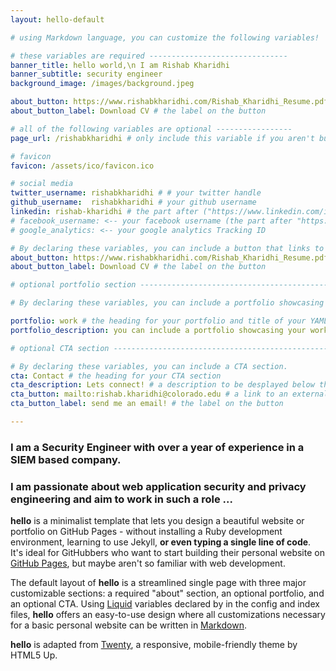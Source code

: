 ```yaml
---
layout: hello-default

# using Markdown language, you can customize the following variables!

# these variables are required -------------------------------
banner_title: hello world,\n I am Rishab Kharidhi
banner_subtitle: security engineer
background_image: /images/background.jpeg

about_button: https://www.rishabkharidhi.com/Rishab_Kharidhi_Resume.pdf # the link
about_button_label: Download CV # the label on the button

# all of the following variables are optional -----------------
page_url: /rishabkharidhi # only include this variable if you aren't building the page to your primary domain 

# favicon
favicon: /assets/ico/favicon.ico

# social media
twitter_username: rishabkharidhi # # your twitter handle
github_username:  rishabkharidhi # your github username
linkedin: rishab-kharidhi # the part after ("https://www.linkedin.com/in/...")
# facebook_username: <-- your facebook username (the part after "https://www.facebook.com/...")
# google_analytics: <-- your google analytics Tracking ID

# By declaring these variables, you can include a button that links to an external website or to media.
about_button: https://www.rishabkharidhi.com/Rishab_Kharidhi_Resume.pdf # the link
about_button_label: Download CV # the label on the button

# optional portfolio section ------------------------------------------

# By declaring these variables, you can include a portfolio showcasing your work and organize your portfolio's items into a custom layout, all without adding any CSS. In addition, you must 1) create an HTML file in the_includes folder for each project with the text you'd like to display, and 2) create a YAML file in the _data folder describing the order in which each project should be shown and categorized. See `/includes/example.html` and `/_data/work.yml` for examples.

portfolio: work # the heading for your portfolio and title of your YAML file
portfolio_description: you can include a portfolio showcasing your work and organize your portfolio's items into a custom layout, all without adding any CSS. # a description to be desplayed below the heading and above the content

# optional CTA section --------------------------------------------------

# By declaring these variables, you can include a CTA section.
cta: Contact # the heading for your CTA section
cta_description: Lets connect! # a description to be desplayed below the heading and above the content
cta_button: mailto:rishab.kharidhi@colorado.edu # a link to an external website or to media
cta_button_label: send me an email! # the label on the button

---			
```

[//]: # (write a bit about yourself here)
### I am a Security Engineer with over a year of experience in a SIEM based company.

### I am passionate about web application security and privacy engineering and aim to work in such a role ... 
  
**hello** is a minimalist template that lets you design a beautiful website or portfolio on GitHub Pages - without installing a Ruby
development environment, learning to use Jekyll, **or even typing a single line of code**. It's ideal for GitHubbers
who want to start building their personal website on [GitHub Pages](https://pages.github.com/), but maybe aren't so familiar with web development.
  

The default layout of **hello** is a streamlined single page with three major customizable sections: a required "about" section, an optional portfolio, and an optional CTA. Using [Liquid](https://shopify.github.io/liquid/) variables declared by in the config and index files, **hello** offers an easy-to-use design where all customizations necessary for a basic personal website can be written in [Markdown](https://www.markdownguide.org/basic-syntax/).  


**hello** is adapted from [Twenty](https://html5up.net/twenty), a responsive, mobile-friendly theme by HTML5 Up.
